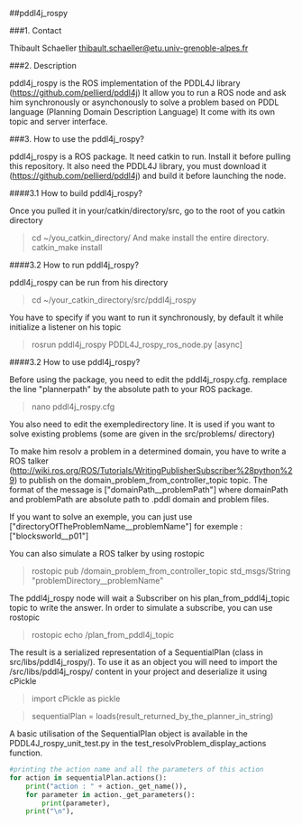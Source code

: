 ##pddl4j_rospy

###1. Contact

Thibault Schaeller
thibault.schaeller@etu.univ-grenoble-alpes.fr

###2. Description

pddl4j_rospy is the ROS implementation of the PDDL4J library (https://github.com/pellierd/pddl4j)
It allow you to run a ROS node and ask him synchronously or asynchonously to solve a problem based on
PDDL language (Planning Domain Description Language)
It come with its own topic and server interface.

###3. How to use the pddl4j_rospy?

pddl4j_rospy is a ROS package. It need catkin to run.
Install it before pulling this repository.
It also need the PDDL4J library, you must download it (https://github.com/pellierd/pddl4j) and build it before
launching the node.

####3.1 How to build pddl4j_rospy?

Once you pulled it in your/catkin/directory/src, go to the root of you catkin directory
> cd ~/you_catkin_directory/
And make install the entire directory.
> catkin_make install

####3.2 How to run pddl4j_rospy?

pddl4j_rospy can be run from his directory
> cd ~/your_catkin_directory/src/pddl4j_rospy

You have to specify if you want to run it synchronously, by default it while initialize a listener on his topic
> rosrun pddl4j_rospy PDDL4J_rospy_ros_node.py [async]

####3.2 How to use pddl4j_rospy?

Before using the package, you need to edit the pddl4j_rospy.cfg.
remplace the line "plannerpath" by the absolute path to your ROS package.
> nano pddl4j_rospy.cfg

You also need to edit the exempledirectory line. It is used if you want to solve existing problems (some are given in the src/problems/ directory)

To make him resolv a problem in a determined domain, you have to write a ROS talker (http://wiki.ros.org/ROS/Tutorials/WritingPublisherSubscriber%28python%29) 
to publish on the domain_problem_from_controller_topic topic. The format of the message is ["domainPath__problemPath"] where domainPath and problemPath are absolute path to .pddl domain and problem files. 

If you want to solve an exemple, you can just use ["directoryOfTheProblemName__problemName"] for exemple : ["blocksworld__p01"]

You can also simulate a ROS talker by using rostopic
> rostopic pub /domain_problem_from_controller_topic std_msgs/String "problemDirectory__problemName"

The pddl4j_rospy node will wait a Subscriber on his plan_from_pddl4j_topic topic to write the answer.
In order to simulate a subscribe, you can use rostopic
> rostopic echo /plan_from_pddl4j_topic

The result is a serialized representation of a SequentialPlan (class in src/libs/pddl4j_rospy/). To use it as an object you will
need to import the /src/libs/pddl4j_rospy/ content in your project and deserialize it using cPickle
> import cPickle as pickle

> sequentialPlan = loads(result_returned_by_the_planner_in_string)

A basic utilisation of the SequentialPlan object is available in the PDDL4J_rospy_unit_test.py 
in the test_resolvProblem_display_actions function.

```python
#printing the action name and all the parameters of this action
for action in sequentialPlan.actions():
	print("action : " + action._get_name()),
	for parameter in action._get_parameters():
		print(parameter),
	print("\n"),
```
